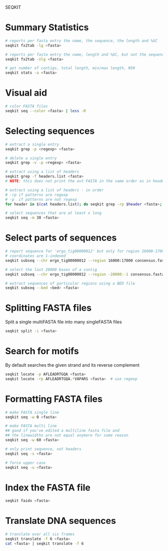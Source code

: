 SEQKIT

# Summary Statistics

```sh
# reports per fasta entry the name, the sequence, the length and %GC
seqkit fx2tab -lg <fasta>

# reports per fasta entry the name, length and %GC, but not the sequence
seqkit fx2tab -nlg <fasta>

# get number of contigs, total length, min/max length, N50
seqkit stats -a <fasta>
```

# Visual aid

```sh
# color FASTA files
seqkit seq --color <fasta> | less -R
```

# Selecting sequences

```sh
# extract a single entry
seqkit grep -p <regexp> <fasta>

# delete a single entry
seqkit grep -v -p <regexp> <fasta>

# extract using a list of headers
seqkit grep -f headers.list <fasta>
# NOTE: this does not print the out FASTA in the same order as in headers.list

# extract using a list of headers - in order
# -rp if patterns are regexp
# -p  if patterns are not regexp
for header in $(cat headers.list); do seqkit grep -rp $header <fasta>; done

# select sequences that are at least x long
seqkit seq -m 30 <fasta>
```

# Select parts of sequences

```sh
# report sequence for 'ergo_tig00000012' but only for region 16000-17000
# coordinates are 1-indexed
seqkit subseq --chr ergo_tig00000012 --region 16000:17000 consensus.fasta

# select the last 20000 bases of a contig
seqkit subseq --chr ergo_tig00000012 --region -20000:-1 consensus.fasta

# extract sequences of particular regions using a BED file
seqkit subseq --bed <bed> <fasta>
```

# Splitting FASTA files

Split a single multiFASTA file into many singleFASTA files

```bash
seqkit split -i <fasta>
```

# Search for motifs

By default searches the given strand and its reverse complement

```sh
seqkit locate -p AFLEADRTGQA <fasta>
seqkit locate -rp AFLEADRTGQA.*VAPARS <fasta>  # use regexp
```

# Formatting FASTA files

```sh
# make FASTA single line
seqkit seq -w 0 <fasta>

# make FASTA multi line
## good if you've edited a multiline fasta file and
## the linewidths are not equal anymore for some reason
seqkit seq -w 60 <fasta>

# only print sequence, not headers
seqkit seq -s <fasta>

# force upper case
seqkit seq -u <fasta>
```

# Index the FASTA file
```sh
seqkit faidx <fasta>
```

# Translate DNA sequences 
```sh
# translate over all six frames
seqkit translate -f 6 <fasta>
cat <fasta> | seqkit translate -f 6
```
